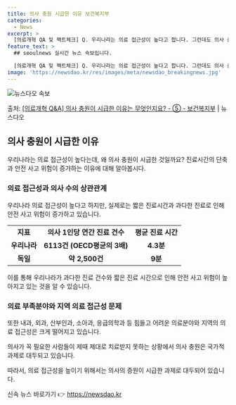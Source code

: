 ```yaml
---
title: 의사 충원 시급한 이유 보건복지부
categories:
  - News
excerpt: >
  [의료개혁 QA 및 팩트체크] Q. 우리나라는 의료 접근성이 높다고 합니다. 그런데도 의사 충원이 시급한 이…
feature_text: >
  ## seoulnews 실시간 뉴스 속보입니다.

  [의료개혁 QA 및 팩트체크] Q. 우리나라는 의료 접근성이 높다고 합니다. 그런데도 의사 충원이 시급한 이…
image: 'https://newsdao.kr/res/images/meta/newsdao_breakingnews.jpg'
---
```


![뉴스다오 속보](https://newsdao.kr/res/images/meta/newsdao_breakingnews.jpg)

<p>출처: <a href="https://newsdao.kr/3423" rel="dofollow">[의료개혁 Q&A] 의사 충원이 시급한 이유는 무엇인지요? - ⑤ - 보건복지부</a> | 뉴스다오</p>

<h2 data-ke-size="size26">의사 충원이 시급한 이유</h2>
<p data-ke-size="size16">우리나라는 의료 접근성이 높다는데, 왜 의사 충원이 시급한 것일까요? 진료시간의 단축과 안전 사고 위험이 증가하는 이유에 대해 알아봅시다.</p>

<h3>의료 접근성과 의사 수의 상관관계</h3>
<p data-ke-size="size16">우리나라 의료 접근성이 높다고 하지만, 실제로는 짧은 진료시간과 과다한 진료로 인해 안전 사고 위험이 증가하고 있습니다.</p>
<table>
	<tr>
		<td style="text-align: center; height: 17px;"><b>지표</b></td>
		<td style="text-align: center; height: 17px;"><b>의사 1인당 연간 진료 건수</b></td>
		<td style="text-align: center; height: 17px;"><b>평균 진료 시간</b></td>
	</tr>
	<tr>
		<td style="text-align: center; height: 17px;"><b>우리나라</b></td>
		<td style="text-align: center; height: 17px;"><b>6113건 (OECD평균의 3배)</b></td>
		<td style="text-align: center; height: 17px;"><b>4.3분</b></td>
	</tr>
	<tr>
		<td style="text-align: center; height: 17px;"><b>독일</b></td>
		<td style="text-align: center; height: 17px;"><b>약 2,500건</b></td>
		<td style="text-align: center; height: 17px;"><b>9분</b></td>
	</tr>
</table>
<p data-ke-size="size16">이를 통해 우리나라가 과다한 진료 건수와 짧은 진료 시간으로 인해 안전 사고 위험이 높아지고 있는 것을 알 수 있습니다.</p>

<h3>의료 부족분야와 지역 의료 접근성 문제</h3>
<p data-ke-size="size16">또한 내과, 외과, 산부인과, 소아과, 응급의학과 등 힘들고 어려운 의료분야와 지역의 의료 접근성은 크게 떨어지고 있습니다.</p>

<p data-ke-size="size16">의사가 꼭 필요한 사람들이 제때 제대로 치료받지 못하는 상황에서 의사 충원은 국가적 과제로 대두되고 있습니다.</p>

<p data-ke-size="size16">따라서, 의료 접근성을 높이기 위해서는 의사의 증원이 시급한 과제로 대두되어 있습니다.</p>
 

신속 뉴스 바로가기 👉 <a href="https://newsdao.kr" rel="dofollow">https://newsdao.kr</a>



